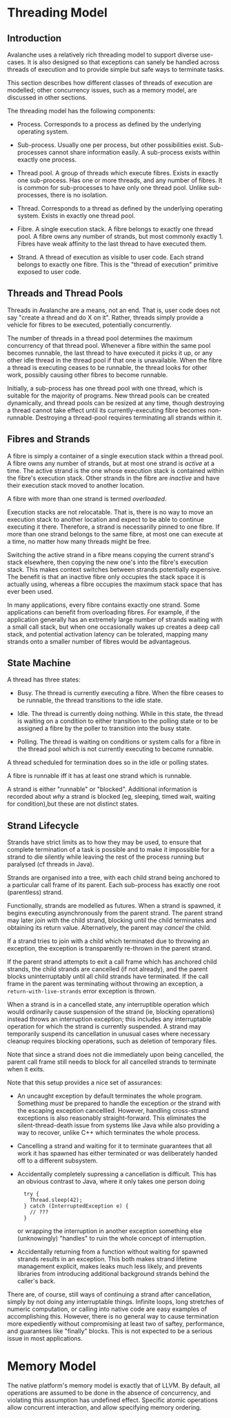 Threading Model
===============

## Introduction

Avalanche uses a relatively rich threading model to support diverse use-cases.
It is also designed so that exceptions can sanely be handled across threads of
execution and to provide simple but safe ways to terminate tasks.

This section describes how different classes of threads of execution are
modelled; other concurrency issues, such as a memory model, are discussed in
other sections.

The threading model has the following components:

- Process. Corresponds to a process as defined by the underlying operating
  system.

- Sub-process. Usually one per process, but other possibilities exist.
  Sub-processes cannot share information easily. A sub-process exists within
  exactly one process.

- Thread pool. A group of threads which execute fibres. Exists in exactly one
  sub-process. Has one or more threads, and any number of fibres. It is common
  for sub-processes to have only one thread pool. Unlike sub-processes, there
  is no isolation.

- Thread. Corresponds to a thread as defined by the underlying operating
  system. Exists in exactly one thread pool.

- Fibre. A single execution stack. A fibre belongs to exactly one thread pool.
  A fibre owns any number of strands, but most commonly exactly 1. Fibres have
  weak affinity to the last thread to have executed them.

- Strand. A thread of execution as visible to user code. Each strand belongs to
  exactly one fibre. This is the "thread of execution" primitive exposed to
  user code.

## Threads and Thread Pools

Threads in Avalanche are a means, not an end. That is, user code does not say
"create a thread and do X on it". Rather, threads simply provide a vehicle for
fibres to be executed, potentially concurrently.

The number of threads in a thread pool determines the maximum concurrency of
that thread pool. Whenever a fibre within the same pool becomes runnable, the
last thread to have executed it picks it up, or any other idle thread in the
thread pool if that one is unavailable. When the fibre a thread is executing
ceases to be runnable, the thread looks for other work, possibly causing other
fibres to become runnable.

Initially, a sub-process has one thread pool with one thread, which is suitable
for the majority of programs. New thread pools can be created dynamically, and
thread pools can be resized at any time, though destroying a thread cannot take
effect until its currently-executing fibre becomes non-runnable. Destroying a
thread-pool requires terminating all strands within it.

## Fibres and Strands

A fibre is simply a container of a single execution stack within a thread pool.
A fibre owns any number of strands, but at most one strand is _active_ at a
time. The active strand is the one whose execution stack is contained within
the fibre's execution stack. Other strands in the fibre are _inactive_ and have
their execution stack moved to another location.

A fibre with more than one strand is termed _overloaded_.

Execution stacks are not relocatable. That is, there is no way to move an
execution stack to another location and expect to be able to continue executing
it there. Therefore, a strand is necessarilly pinned to one fibre. If more than
one strand belongs to the same fibre, at most one can execute at a time, no
matter how many threads might be free.

Switching the active strand in a fibre means copying the current strand's stack
elsewhere, then copying the new one's into the fibre's execution stack. This
makes context switches between strands potentially expensive. The benefit is
that an inactive fibre only occupies the stack space it is actually using,
whereas a fibre occupies the maximum stack space that has ever been used.

In many applications, every fibre contains exactly one strand. Some
applications can benefit from overloading fibres. For example, if the
application generally has an extremely large number of strands waiting with a
small call stack, but when one occasionally wakes up creates a deep call stack,
and potential activation latency can be tolerated, mapping many strands onto a
smaller number of fibres would be advantageous.

## State Machine

A thread has three states:

- Busy. The thread is currently executing a fibre. When the fibre ceases to be
  runnable, the thread transitions to the idle state.

- Idle. The thread is currently doing nothing. While in this state, the thread
  is waiting on a condition to either transition to the polling state or to be
  assigned a fibre by the poller to transition into the busy state.

- Polling. The thread is waiting on conditions or system calls for a fibre in
  the thread pool which is not currently executing to become runnable.

A thread scheduled for termination does so in the idle or polling states.

A fibre is runnable iff it has at least one strand which is runnable.

A strand is either "runnable" or "blocked". Additional information is recorded
about _why_ a strand is blocked (eg, sleeping, timed wait, waiting for
condition),but these are not distinct states.

## Strand Lifecycle

Strands have strict limits as to how they may be used, to ensure that complete
termination of a task is possible and to make it impossible for a strand to die
silently while leaving the rest of the process running but paralysed (cf
threads in Java).

Strands are organised into a tree, with each child strand being anchored to a
particular call frame of its parent. Each sub-process has exactly one root
(parentless) strand.

Functionally, strands are modelled as futures. When a strand is spawned, it
begins executing asynchronously from the parent strand. The parent strand may
later _join_ with the child strand, blocking until the child terminates and
obtaining its return value. Alternatively, the parent may _cancel_ the child.

If a strand tries to join with a child which terminated due to throwing an
exception, the exception is transparently re-thrown in the parent strand.

If the parent strand attempts to exit a call frame which has anchored child
strands, the child strands are cancelled (if not already), and the parent
blocks uninterruptably until all child strands have terminated. If the call
frame in the parent was terminating without throwing an exception, a
`return-with-live-strands` error exception is thrown.

When a strand is in a cancelled state, any interruptible operation which would
ordinarily cause suspension of the strand (ie, blocking operations) instead
throws an interruption exception; this includes any interruptable operation for
which the strand is currently suspended. A strand may temporarily suspend its
cancellation in unusual cases where necessary cleanup requires blocking
operations, such as deletion of temporary files.

Note that since a strand does not die immediately upon being cancelled, the
parent call frame still needs to block for all cancelled strands to terminate
when it exits.

Note that this setup provides a nice set of assurances:

- An uncaught exception by default terminates the whole program. Something
  _must_ be prepared to handle the exception or the strand with the escaping
  exception cancellled. However, handling cross-strand exceptions is also
  reasonably straight-forward. This eliminates the silent-thread-death issue
  from systems like Java while also providing a way to recover, unlike C++
  which terminates the whole process.

- Cancelling a strand and waiting for it to terminate guarantees that all work
  it has spawned has either terminated or was deliberately handed off to a
  different subsystem.

- Accidentally completely supressing a cancellation is difficult. This has an
  obvious contrast to Java, where it only takes one person doing
  ```
    try {
      Thread.sleep(42);
    } catch (InterruptedException e) {
      // ???
    }
  ```
  or wrapping the interruption in another exception something else
  (unknowingly) "handles" to ruin the whole concept of interruption.

- Accidentally returning from a function without waiting for spawned strands
  results in an exception. This both makes strand lifetime management explicit,
  makes leaks much less likely, and prevents libraries from introducing
  additional background strands behind the caller's back.

There are, of course, still ways of continuing a strand after cancellation,
simply by not doing any interruptable things. Infinite loops, long stretches of
numeric computation, or calling into native code are easy examples of
accomplishing this. However, there is no general way to cause termination more
expediently without compromising at least two of saftey, performance, and
guarantees like "finally" blocks. This is not expected to be a serious issue in
most applications.

Memory Model
============

The native platform's memory model is exactly that of LLVM. By default, all
operations are assumed to be done in the absence of concurrency, and violating
this assumption has undefined effect. Specific atomic operations allow
concurrent interaction, and allow specifying memory ordering.

